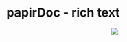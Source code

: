 # papirDoc - rich text

<p align="center">
  <img src="https://user-images.githubusercontent.com/53228013/79699483-47bc0180-8266-11ea-9c73-cefd0b2115eb.png">
</p>
